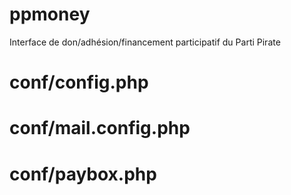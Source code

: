 # ppmoney
Interface de don/adhésion/financement participatif du Parti Pirate

# conf/config.php

<?php
if(!isset($config)) {
	$config = array();
}

$config["database"] = array();
$config["database"]["host"] = "";
$config["database"]["port"] = ;
$config["database"]["login"] = "";
$config["database"]["password"] = "";
$config["database"]["database"] = "";
$config["database"]["prefix"] = "";

$config["server"] = array();
$config["server"]["base"] = "http://don.partipirate.org/";

?>

# conf/mail.config.php

<?php
if(!isset($config)) {
	$config = array();
}

$config["smtp"] = array();

$config["smtp"]["host"] = "";
$config["smtp"]["port"] = "";
$config["smtp"]["username"] = "";
$config["smtp"]["password"] = "";
$config["smtp"]["from.address"] = "adhesion-don@partipirate.org";
$config["smtp"]["from.name"] = "Parti Pirate";

?>

# conf/paybox.php

<?php
if(!isset($config)) {
	$config = array();
}

// clef secrète du commerçant
$config["paybox"]["secretKey"] = "mettre ici votre clé secrète";
// URL du serveur de télépaiement
$config["paybox"]["server"] = "tpeweb.paybox.com";

$config["paybox"]["PBX_SITE"] = "mettre ici l'id site";
$config["paybox"]["PBX_RANG"] = "mettre ici le rang";
$config["paybox"]["PBX_IDENTIFIANT"] = "mettre ici l'identifiant";

?>
